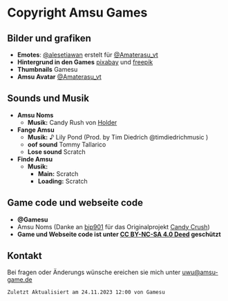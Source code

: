 # Copyright Amsu Games


## Bilder und grafiken

- **Emotes**: [@alesetiawan](https://www.fiverr.com/alesetiawan) erstelt für [@Amaterasu_vt](https://amaterasuvt.carrd.co/)
- **Hintergrund in den Games** [pixabay](https://pixabay.com/de/) und [freepik](https://de.freepik.com)
- **Thumbnails** Gamesu
- **Amsu Avatar** [@Amaterasu_vt](https://amaterasuvt.carrd.co/)



## Sounds und Musik

- **Amsu Noms**
    - **Musik:** Candy Rush von [Holder](https://www.shazam.com/de/artist/holder/151664263)
- **Fange Amsu**
    - **Musik:** ♪ Lily Pond (Prod. by Tim Diedrich @timdiedrichmusic )
    - **oof sound** Tommy Tallarico
    - **Lose sound** Scratch
- **Finde Amsu**
    - **Musik:**
      - **Main:** Scratch
      - **Loading:** Scratch



## Game code und webseite code

- **@Gamesu**
- Amsu Noms (Danke an [bip901](https://scratch.mit.edu/users/bip901) für das Originalprojekt [Candy Crush](https://scratch.mit.edu/projects/136425567))
- **Game und Webseite code ist unter [CC BY-NC-SA 4.0 Deed](https://creativecommons.org/licenses/by-nc-sa/4.0/deed.de) geschützt**




## Kontakt
Bei fragen oder Änderungs wünsche ereichen sie mich unter 
uwu@amsu-game.de 


`Zuletzt Aktualisiert am 24.11.2023 12:00 von Gamesu`
